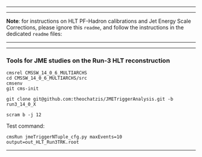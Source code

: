 ----------
----------

**Note**: for instructions on HLT PF-Hadron calibrations and Jet Energy Scale Corrections,
please ignore this `readme`, and follow the instructions in the dedicated `readme` files:


----------
----------

### Tools for JME studies on the Run-3 HLT reconstruction

```
cmsrel CMSSW_14_0_6_MULTIARCHS
cd CMSSW_14_0_6_MULTIARCHS/src
cmsenv
git cms-init

git clone git@github.com:theochatzis/JMETriggerAnalysis.git -b run3_14_0_X

scram b -j 12
```

Test command:
```
cmsRun jmeTriggerNTuple_cfg.py maxEvents=10 output=out_HLT_Run3TRK.root

```

----------
